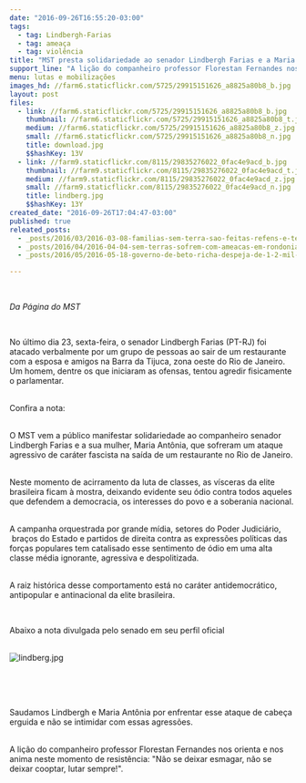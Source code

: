 ```yaml
---
date: "2016-09-26T16:55:20-03:00"
tags:
  - tag: Lindbergh-Farias
  - tag: ameaça
  - tag: violência
title: "MST presta solidariedade ao senador Lindbergh Farias e a Maria Antônia, sua companheira"
support_line: "A lição do companheiro professor Florestan Fernandes nos orienta e nos anima neste momento de resistência: \"Não se deixar esmagar, não se deixar cooptar, lutar sempre!\""
menu: lutas e mobilizações
images_hd: //farm6.staticflickr.com/5725/29915151626_a8825a80b8_b.jpg
layout: post
files:
  - link: //farm6.staticflickr.com/5725/29915151626_a8825a80b8_b.jpg
    thumbnail: //farm6.staticflickr.com/5725/29915151626_a8825a80b8_t.jpg
    medium: //farm6.staticflickr.com/5725/29915151626_a8825a80b8_z.jpg
    small: //farm6.staticflickr.com/5725/29915151626_a8825a80b8_n.jpg
    title: download.jpg
    $$hashKey: 13V
  - link: //farm9.staticflickr.com/8115/29835276022_0fac4e9acd_b.jpg
    thumbnail: //farm9.staticflickr.com/8115/29835276022_0fac4e9acd_t.jpg
    medium: //farm9.staticflickr.com/8115/29835276022_0fac4e9acd_z.jpg
    small: //farm9.staticflickr.com/8115/29835276022_0fac4e9acd_n.jpg
    title: lindberg.jpg
    $$hashKey: 13Y
created_date: "2016-09-26T17:04:47-03:00"
published: true
releated_posts:
  - _posts/2016/03/2016-03-08-familias-sem-terra-sao-feitas-refens-e-tem-casas-incendiados-por-pistoleiros.md
  - _posts/2016/04/2016-04-04-sem-terras-sofrem-com-ameacas-em-rondonia.md
  - _posts/2016/05/2016-05-18-governo-de-beto-richa-despeja-de-1-2-mil-familias-sem-terra-no-pr.md

---
```

<p>&nbsp;</p>

<p><em>Da P&aacute;gina do MST&nbsp;</em></p>

<p>&nbsp;</p>

<p>No &uacute;ltimo dia 23, sexta-feira, o senador Lindbergh Farias (PT-RJ) foi atacado verbalmente por um grupo de pessoas ao sair de um restaurante com a esposa e amigos na Barra da Tijuca, zona oeste do Rio de Janeiro. Um homem, dentre os que iniciaram as ofensas, tentou agredir fisicamente o parlamentar.</p>

<p><br />
Confira a nota:</p>

<p><br />
O MST vem a p&uacute;blico&nbsp;manifestar solidariedade ao companheiro senador Lindbergh Farias e a sua mulher, Maria Ant&ocirc;nia, que sofreram um ataque agressivo de car&aacute;ter fascista na sa&iacute;da de um restaurante no Rio de Janeiro.&nbsp;</p>

<p><br />
Neste momento de acirramento da luta de classes, as v&iacute;sceras da elite brasileira ficam &agrave; mostra, deixando evidente seu &oacute;dio contra todos aqueles que defendem a democracia, os interesses do povo e a soberania nacional.&nbsp;</p>

<p><br />
A campanha orquestrada por grande m&iacute;dia, setores do Poder Judici&aacute;rio, &nbsp;bra&ccedil;os do Estado e partidos de direita contra as express&otilde;es pol&iacute;ticas das for&ccedil;as populares tem catalisado esse sentimento de &oacute;dio em uma alta classe m&eacute;dia ignorante, agressiva e despolitizada.&nbsp;</p>

<p><br />
A raiz hist&oacute;rica desse comportamento est&aacute; no car&aacute;ter antidemocr&aacute;tico, antipopular e antinacional da elite brasileira.&nbsp;</p>

<p>&nbsp;</p>

<p>Abaixo a nota divulgada pelo senado em seu perfil oficial&nbsp;</p>

<p><br />
<img alt="lindberg.jpg" src="//farm9.staticflickr.com/8115/29835276022_0fac4e9acd_b.jpg" /></p>

<p><br />
&nbsp;</p>

<p><br />
Saudamos Lindbergh e Maria Ant&ocirc;nia por enfrentar esse ataque de cabe&ccedil;a erguida e n&atilde;o se intimidar com essas agress&otilde;es.&nbsp;</p>

<p><br />
A li&ccedil;&atilde;o do companheiro professor Florestan Fernandes nos orienta e nos anima neste momento de resist&ecirc;ncia: &quot;N&atilde;o se deixar esmagar, n&atilde;o se deixar cooptar, lutar sempre!&quot;.&nbsp;</p>

